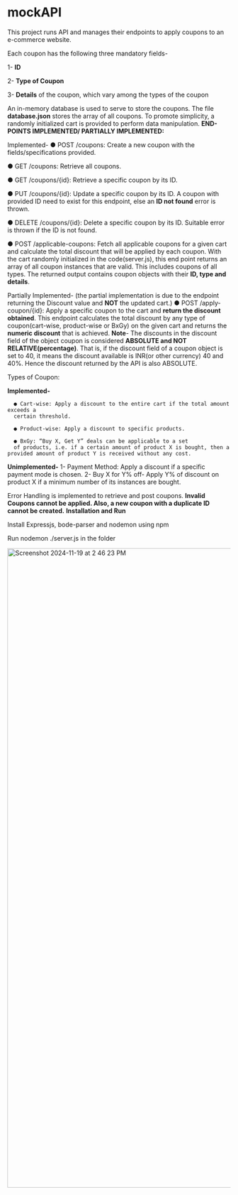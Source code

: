 # mockAPI

This project runs API and manages their endpoints to apply coupons to an e-commerce website.

Each coupon has the following three mandatory fields-

  1- **ID**
  
  2- **Type of Coupon**
  
  3- **Details** of the coupon, which vary among the types of the coupon

An in-memory database is used to serve to store the coupons. The file **database.json** stores the array of all coupons.  To promote simplicity, a randomly initialized cart is provided to perform data manipulation.
**END-POINTS IMPLEMENTED/ PARTIALLY IMPLEMENTED:**


Implemented-
● POST /coupons: Create a new coupon with the fields/specifications provided.

● GET /coupons: Retrieve all coupons.

● GET /coupons/{id}: Retrieve a specific coupon by its ID.

● PUT /coupons/{id}: Update a specific coupon by its ID. A coupon with provided ID need to exist for this endpoint, else an **ID not found** error is thrown.

● DELETE /coupons/{id}: Delete a specific coupon by its ID. Suitable error is thrown if the ID is not found.

● POST /applicable-coupons: Fetch all applicable coupons for a given cart and
calculate the total discount that will be applied by each coupon. With the cart randomly initialized in the code(server.js), this end point returns an array of all coupon instances that are valid. This includes coupons of all types. The returned output contains coupon objects with their **ID, type and details**.

Partially Implemented- (the partial implementation is due to the endpoint returning the Discount value and **NOT** the updated cart.)
● POST /apply-coupon/{id}: Apply a specific coupon to the cart and **return the discount obtained**. This endpoint calculates the total discount by any type of coupon(cart-wise, product-wise or BxGy) on the given cart and returns the **numeric discount** that is achieved.
 **Note**- The discounts in the discount field of the object coupon is considered **ABSOLUTE and NOT RELATIVE(percentage)**. That is, if the discount field of a coupon object is set to 40, it means the discount available is INR(or other currency) 40 and 40%. Hence the discount returned by the API is also ABSOLUTE.

Types of Coupon:

  **Implemented-**
  
      ● Cart-wise: Apply a discount to the entire cart if the total amount exceeds a
      certain threshold.
      
      ● Product-wise: Apply a discount to specific products.
      
      ● BxGy: “Buy X, Get Y” deals can be applicable to a set
      of products, i.e. if a certain amount of product X is bought, then a provided amount of product Y is received without any cost.
      
 **Unimplemented-**
      1- Payment Method: Apply a discount if a specific payment mode is chosen.
      2- Buy X for Y% off- Apply Y% of discount on product X if a minimum number of its instances are bought.

  Error Handling is implemented to retrieve and post coupons. **Invalid Coupons cannot be applied. Also, a new coupon with a duplicate ID cannot be created.**
**Installation and Run**

Install Expressjs, bode-parser and nodemon using npm

Run nodemon ./server.js in the folder

<img width="1440" alt="Screenshot 2024-11-19 at 2 46 23 PM" src="https://github.com/user-attachments/assets/4214a496-09f8-4cfd-ba26-8e7084c3f86c">

